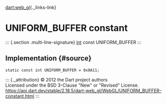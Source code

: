 [dart:web\_gl](../../dart-web_gl/dart-web_gl-library){._links-link}

UNIFORM\_BUFFER constant
========================

::: {.section .multi-line-signature}
[int](../../dart-core/int-class) const UNIFORM\_BUFFER
:::

Implementation {#source}
--------------

``` {.language-dart data-language="dart"}
static const int UNIFORM_BUFFER = 0x8A11;
```

::: {._attribution}
© 2012 the Dart project authors\
Licensed under the BSD 3-Clause \"New\" or \"Revised\" License.\
<https://api.dart.dev/stable/2.18.5/dart-web_gl/WebGL/UNIFORM_BUFFER-constant.html>
:::

